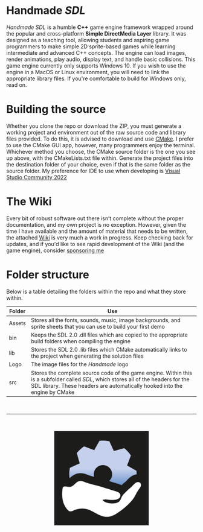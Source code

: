 # Handmade _SDL_

_Handmade SDL_ is a humble **C++** game engine framework wrapped around the popular and cross-platform **Simple DirectMedia Layer** library. It was designed as a teaching tool, allowing students and aspiring game programmers to make simple 2D sprite-based games while learning intermediate and advanced C++ concepts. The engine can load images, render animations, play audio, display text, and handle basic collisions. This game engine currently only supports Windows 10. If you wish to use the engine in a MacOS or Linux environment, you will need to link the appropriate library files. If you're comfortable to build for Windows only, read on.

# Building the source

Whether you clone the repo or download the ZIP, you must generate a working project and environment out of the raw source code and library files provided. To do this, it is advised to download and use [CMake](https://cmake.org). I prefer to use the CMake GUI app, however, many programmers enjoy the terminal. Whichever method you choose, the CMake source folder is the one you see up above, with the CMakeLists.txt file within. Generate the project files into the destination folder of your choice, even if that is the same folder as the source folder. My preference for IDE to use when developing is [Visual Studio Community 2022](https://visualstudio.microsoft.com/downloads) 

# The Wiki

Every bit of robust software out there isn’t complete without the proper documentation, and my own project is no exception. However, given the time I have available and the amount of material that needs to be written, the attached [Wiki](https://github.com/karsten-vermeulen-dev/Handmade-SDL/wiki) is very much a work in progress. Keep checking back for updates, and if you'd like to see rapid development of the Wiki (and the game engine), consider [sponsoring me](https://github.com/sponsors/karsten-vermeulen-dev)

# Folder structure

Below is a table detailing the folders within the repo and what they store within.

| Folder        | Use           | 
| ------------- | --------------| 
| Assets        | Stores all the fonts, sounds, music, image backgrounds, and sprite sheets that you can use to build your first demo |
| bin           | Keeps the SDL 2.0 .dll files which are copied to the appropriate build folders when compiling the engine      |  
| lib           | Stores the SDL 2.0 .lib files which CMake automatically links to the project when generating the solution files      |   
| Logo          | The image files for the _Handmade_ logo      | 
| src           | Stores the complete source code of the game engine. Within this is a subfolder called _SDL_, which stores all of the headers for the SDL library. These headers are automatically hooked into the engine by CMake    | 

<br> 

---

<br>

<p align="center"><img src=https://github.com/karsten-vermeulen-dev/Handmade-SDL/blob/main/Logo/Logo.png width=250 height=250></p>
